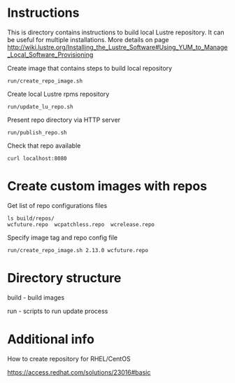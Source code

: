
# Instructions

This is directory contains instructions to build local Lustre repository.
It can be useful for multiple installations. More details on page http://wiki.lustre.org/Installing_the_Lustre_Software#Using_YUM_to_Manage_Local_Software_Provisioning


Create image that contains steps to build local repository
```
run/create_repo_image.sh
```

Create local Lustre rpms repository
```
run/update_lu_repo.sh
```

Present repo directory via HTTP server

```
run/publish_repo.sh
```
Check that repo available 
```
curl localhost:8080
```

# Create custom images with repos

Get list of repo configurations files
```
ls build/repos/
wcfuture.repo  wcpatchless.repo  wcrelease.repo
```
Specify image tag and repo config file
```
run/create_repo_image.sh 2.13.0 wcfuture.repo
```

# Directory structure
build   - build images

run     - scripts to run update process

# Additional info

How to create repository for RHEL/CentOS

https://access.redhat.com/solutions/23016#basic

